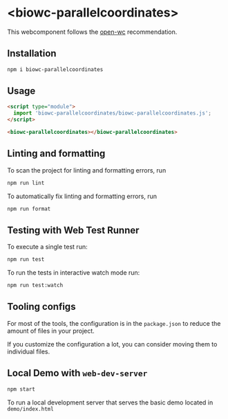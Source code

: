 # \<biowc-parallelcoordinates>

This webcomponent follows the [open-wc](https://github.com/open-wc/open-wc) recommendation.

## Installation

```bash
npm i biowc-parallelcoordinates
```

## Usage

```html
<script type="module">
  import 'biowc-parallelcoordinates/biowc-parallelcoordinates.js';
</script>

<biowc-parallelcoordinates></biowc-parallelcoordinates>
```

## Linting and formatting

To scan the project for linting and formatting errors, run

```bash
npm run lint
```

To automatically fix linting and formatting errors, run

```bash
npm run format
```

## Testing with Web Test Runner

To execute a single test run:

```bash
npm run test
```

To run the tests in interactive watch mode run:

```bash
npm run test:watch
```


## Tooling configs

For most of the tools, the configuration is in the `package.json` to reduce the amount of files in your project.

If you customize the configuration a lot, you can consider moving them to individual files.

## Local Demo with `web-dev-server`

```bash
npm start
```

To run a local development server that serves the basic demo located in `demo/index.html`
